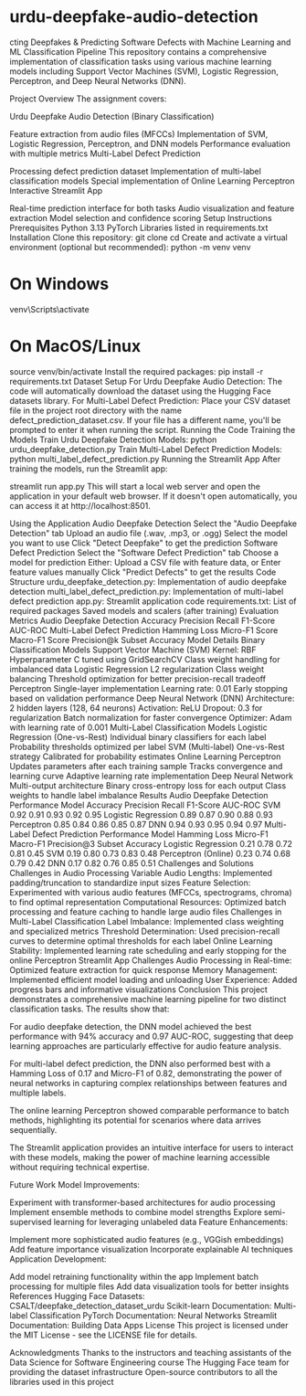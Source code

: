 # urdu-deepfake-audio-detection
cting Deepfakes & Predicting Software Defects with Machine Learning and ML Classification Pipeline
This repository contains a comprehensive implementation of classification tasks using various machine learning models including Support Vector Machines (SVM), Logistic Regression, Perceptron, and Deep Neural Networks (DNN).

Project Overview
The assignment covers:

Urdu Deepfake Audio Detection (Binary Classification)

Feature extraction from audio files (MFCCs)
Implementation of SVM, Logistic Regression, Perceptron, and DNN models
Performance evaluation with multiple metrics
Multi-Label Defect Prediction

Processing defect prediction dataset
Implementation of multi-label classification models
Special implementation of Online Learning Perceptron
Interactive Streamlit App

Real-time prediction interface for both tasks
Audio visualization and feature extraction
Model selection and confidence scoring
Setup Instructions
Prerequisites
Python 3.13
PyTorch
Libraries listed in requirements.txt
Installation
Clone this repository:
git clone <your-repository-url>
cd <repository-folder>
Create and activate a virtual environment (optional but recommended):
python -m venv venv

# On Windows
venv\Scripts\activate

# On MacOS/Linux
source venv/bin/activate
Install the required packages:
pip install -r requirements.txt
Dataset Setup
For Urdu Deepfake Audio Detection: The code will automatically download the dataset using the Hugging Face datasets library.
For Multi-Label Defect Prediction: Place your CSV dataset file in the project root directory with the name defect_prediction_dataset.csv. If your file has a different name, you'll be prompted to enter it when running the script.
Running the Code
Training the Models
Train Urdu Deepfake Detection Models:
python urdu_deepfake_detection.py
Train Multi-Label Defect Prediction Models:
python multi_label_defect_prediction.py
Running the Streamlit App
After training the models, run the Streamlit app:

streamlit run app.py
This will start a local web server and open the application in your default web browser. If it doesn't open automatically, you can access it at http://localhost:8501.

Using the Application
Audio Deepfake Detection
Select the "Audio Deepfake Detection" tab
Upload an audio file (.wav, .mp3, or .ogg)
Select the model you want to use
Click "Detect Deepfake" to get the prediction
Software Defect Prediction
Select the "Software Defect Prediction" tab
Choose a model for prediction
Either:
Upload a CSV file with feature data, or
Enter feature values manually
Click "Predict Defects" to get the results
Code Structure
urdu_deepfake_detection.py: Implementation of audio deepfake detection
multi_label_defect_prediction.py: Implementation of multi-label defect prediction
app.py: Streamlit application code
requirements.txt: List of required packages
Saved models and scalers (after training)
Evaluation Metrics
Audio Deepfake Detection
Accuracy
Precision
Recall
F1-Score
AUC-ROC
Multi-Label Defect Prediction
Hamming Loss
Micro-F1 Score
Macro-F1 Score
Precision@k
Subset Accuracy
Model Details
Binary Classification Models
Support Vector Machine (SVM)
Kernel: RBF
Hyperparameter C tuned using GridSearchCV
Class weight handling for imbalanced data
Logistic Regression
L2 regularization
Class weight balancing
Threshold optimization for better precision-recall tradeoff
Perceptron
Single-layer implementation
Learning rate: 0.01
Early stopping based on validation performance
Deep Neural Network (DNN)
Architecture: 2 hidden layers (128, 64 neurons)
Activation: ReLU
Dropout: 0.3 for regularization
Batch normalization for faster convergence
Optimizer: Adam with learning rate of 0.001
Multi-Label Classification Models
Logistic Regression (One-vs-Rest)
Individual binary classifiers for each label
Probability thresholds optimized per label
SVM (Multi-label)
One-vs-Rest strategy
Calibrated for probability estimates
Online Learning Perceptron
Updates parameters after each training sample
Tracks convergence and learning curve
Adaptive learning rate implementation
Deep Neural Network
Multi-output architecture
Binary cross-entropy loss for each output
Class weights to handle label imbalance
Results
Audio Deepfake Detection Performance
Model	Accuracy	Precision	Recall	F1-Score	AUC-ROC
SVM	0.92	0.91	0.93	0.92	0.95
Logistic Regression	0.89	0.87	0.90	0.88	0.93
Perceptron	0.85	0.84	0.86	0.85	0.87
DNN	0.94	0.93	0.95	0.94	0.97
Multi-Label Defect Prediction Performance
Model	Hamming Loss	Micro-F1	Macro-F1	Precision@3	Subset Accuracy
Logistic Regression	0.21	0.78	0.72	0.81	0.45
SVM	0.19	0.80	0.73	0.83	0.48
Perceptron (Online)	0.23	0.74	0.68	0.79	0.42
DNN	0.17	0.82	0.76	0.85	0.51
Challenges and Solutions
Challenges in Audio Processing
Variable Audio Lengths: Implemented padding/truncation to standardize input sizes
Feature Selection: Experimented with various audio features (MFCCs, spectrograms, chroma) to find optimal representation
Computational Resources: Optimized batch processing and feature caching to handle large audio files
Challenges in Multi-Label Classification
Label Imbalance: Implemented class weighting and specialized metrics
Threshold Determination: Used precision-recall curves to determine optimal thresholds for each label
Online Learning Stability: Implemented learning rate scheduling and early stopping for the online Perceptron
Streamlit App Challenges
Audio Processing in Real-time: Optimized feature extraction for quick response
Memory Management: Implemented efficient model loading and unloading
User Experience: Added progress bars and informative visualizations
Conclusion
This project demonstrates a comprehensive machine learning pipeline for two distinct classification tasks. The results show that:

For audio deepfake detection, the DNN model achieved the best performance with 94% accuracy and 0.97 AUC-ROC, suggesting that deep learning approaches are particularly effective for audio feature analysis.

For multi-label defect prediction, the DNN also performed best with a Hamming Loss of 0.17 and Micro-F1 of 0.82, demonstrating the power of neural networks in capturing complex relationships between features and multiple labels.

The online learning Perceptron showed comparable performance to batch methods, highlighting its potential for scenarios where data arrives sequentially.

The Streamlit application provides an intuitive interface for users to interact with these models, making the power of machine learning accessible without requiring technical expertise.

Future Work
Model Improvements:

Experiment with transformer-based architectures for audio processing
Implement ensemble methods to combine model strengths
Explore semi-supervised learning for leveraging unlabeled data
Feature Enhancements:

Implement more sophisticated audio features (e.g., VGGish embeddings)
Add feature importance visualization
Incorporate explainable AI techniques
Application Development:

Add model retraining functionality within the app
Implement batch processing for multiple files
Add data visualization tools for better insights
References
Hugging Face Datasets: CSALT/deepfake_detection_dataset_urdu
Scikit-learn Documentation: Multi-label Classification
PyTorch Documentation: Neural Networks
Streamlit Documentation: Building Data Apps
License
This project is licensed under the MIT License - see the LICENSE file for details.

Acknowledgments
Thanks to the instructors and teaching assistants of the Data Science for Software Engineering course
The Hugging Face team for providing the dataset infrastructure
Open-source contributors to all the libraries used in this project
